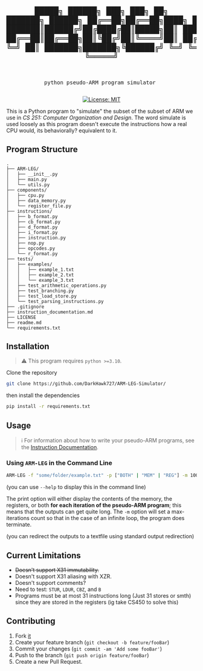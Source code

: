 <div align="center">
<pre>

 █████╗ ██████╗ ███╗   ███╗      ██╗     ███████╗ ██████╗ 
██╔══██╗██╔══██╗████╗ ████║      ██║     ██╔════╝██╔════╝ 
███████║██████╔╝██╔████╔██║█████╗██║     █████╗  ██║  ███╗
██╔══██║██╔══██╗██║╚██╔╝██║╚════╝██║     ██╔══╝  ██║   ██║
██║  ██║██║  ██║██║ ╚═╝ ██║      ███████╗███████╗╚██████╔╝
╚═╝  ╚═╝╚═╝  ╚═╝╚═╝     ╚═╝      ╚══════╝╚══════╝ ╚═════╝ 
----------------------------------------------------------
python pseudo-ARM program simulator
</pre>
[![License: MIT](https://img.shields.io/badge/License-MIT-yellow.svg)](https://opensource.org/licenses/MIT)
</div>
This is a Python program to "simulate" the subset of the subset of ARM we use in <em>CS 251: Computer Organization and Design</em>. The word simulate is used loosely as this program doesn't execute the instructions how a real CPU would, its behaviorally? equivalent to it.

## Program Structure
```
.
├── ARM-LEG/
│   ├── __init__.py
│   ├── main.py
│   └── utils.py
├── components/
│   ├── cpu.py
│   ├── data_memory.py
│   └── register_file.py
├── instructions/
│   ├── b_format.py
│   ├── cb_format.py
│   ├── d_format.py
│   ├── i_format.py
│   ├── instruction.py
│   ├── nop.py
│   ├── opcodes.py
│   └── r_format.py
├── tests/
│   ├── examples/
│   │   ├── example_1.txt
│   │   ├── example_2.txt
│   │   └── example_3.txt
│   ├── test_arithmetic_operations.py
│   ├── test_branching.py
│   ├── test_load_store.py
│   └── test_parsing_instructions.py
├── .gitignore
├── instruction_documentation.md
├── LICENSE
├── readme.md
└── requirements.txt
```

## Installation

> :warning: This program requires `python >=3.10`.

Clone the repository

```sh
git clone https://github.com/DarkHawk727/ARM-LEG-Simulator/
```
then install the dependencies

```sh
pip install -r requirements.txt
```

## Usage

> :information_source: For information about how to write your pseudo-ARM programs, see the [Instruction Documentation](https://www.github.com/DarkHawk727/ARM-LEG-Simulator/blob/main/instruction_documentation.md).


### Using `ARM-LEG` in the Command Line

```sh
ARM-LEG -f "some/folder/example.txt" -p ["BOTH" | "MEM" | "REG"] -m 1000
```

(you can use `--help` to display this in the command line)

The print option will either display the contents of the memory, the registers, or both __for each iteration of the pseudo-ARM program__; this means that the outputs can get quite long.
The `-m` option will set a max-iterations count so that in the case of an infinite loop, the program does terminate.

(you can redirect the outputs to a textfile using standard output redirection)

## Current Limitations

- ~~Doesn't support X31 immutability.~~
- Doesn't support X31 aliasing with XZR.
- Doesn't support comments?
- Need to test: `STUR`, `LDUR`, `CBZ`, and `B`
- Programs must be at most 31 instructions long (Just 31 stores or smth) since they are stored in the registers (ig take CS450 to solve this)

## Contributing

1. Fork [it](https://github.com/zahash/DarkHawk727/ARM-LEG-simulator)
2. Create your feature branch (`git checkout -b feature/fooBar`)
3. Commit your changes (`git commit -am 'Add some fooBar'`)
4. Push to the branch (`git push origin feature/fooBar`)
5. Create a new Pull Request.
